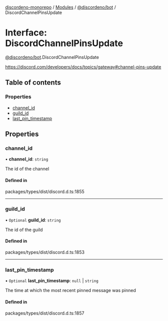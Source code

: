[discordeno-monorepo](../README.md) / [Modules](../modules.md) / [@discordeno/bot](../modules/discordeno_bot.md) / DiscordChannelPinsUpdate

# Interface: DiscordChannelPinsUpdate

[@discordeno/bot](../modules/discordeno_bot.md).DiscordChannelPinsUpdate

https://discord.com/developers/docs/topics/gateway#channel-pins-update

## Table of contents

### Properties

- [channel_id](discordeno_bot.DiscordChannelPinsUpdate.md#channel_id)
- [guild_id](discordeno_bot.DiscordChannelPinsUpdate.md#guild_id)
- [last_pin_timestamp](discordeno_bot.DiscordChannelPinsUpdate.md#last_pin_timestamp)

## Properties

### channel_id

• **channel_id**: `string`

The id of the channel

#### Defined in

packages/types/dist/discord.d.ts:1855

---

### guild_id

• `Optional` **guild_id**: `string`

The id of the guild

#### Defined in

packages/types/dist/discord.d.ts:1853

---

### last_pin_timestamp

• `Optional` **last_pin_timestamp**: `null` \| `string`

The time at which the most recent pinned message was pinned

#### Defined in

packages/types/dist/discord.d.ts:1857
